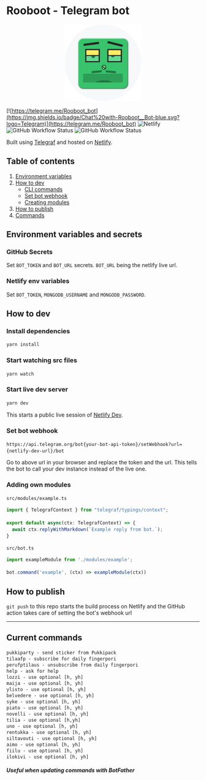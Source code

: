 # Rooboot - Telegram bot

[<p align="center"><img width="200" src="./docs/images/logo.png"></p>](./docs/images/logo.png)

[![https://telegram.me/Rooboot_bot](https://img.shields.io/badge/Chat%20with-Rooboot__Bot-blue.svg?logo=Telegram)](https://telegram.me/Rooboot_bot)
![Netlify](https://img.shields.io/netlify/cecd4c8e-d256-43a5-97e9-9d225157ef34?label=build&logo=Netlify)
![GitHub Workflow Status](https://img.shields.io/github/workflow/status/matias-kovero/rooboot-bot/Set%20Webhook?label=Set%20Webhook&logo=Github)
![GitHub Workflow Status](https://img.shields.io/github/workflow/status/matias-kovero/rooboot-bot/Daily%20comic?label=Daily%20Comic&logo=Github)

Built using [Telegraf](https://telegraf.js.org/) and hosted on [Netlify](https://www.netlify.com/).

## Table of contents
1. [Environment variables](#Environment-variables-and-secrets)
2. [How to dev](#How-to-dev)
    - [CLI commands](#Install-dependencies)
    - [Set bot webhook](#Set-bot-webhook)
    - [Creating modules](#Adding-own-modules)
3. [How to publish](#How-to-publish)
4. [Commands](#Current-commands)

## Environment variables and secrets

### GitHub Secrets

Set `BOT_TOKEN` and `BOT_URL` secrets. `BOT_URL` being the netlify live url.

### Netlify env variables

Set `BOT_TOKEN`, `MONGODB_USERNAME` and `MONGODB_PASSWORD`.

## How to dev

### Install dependencies

```bash
yarn install
```

### Start watching src files
```bash
yarn watch
```

### Start live dev server

```bash
yarn dev
```

This starts a public live session of [Netlify Dev](https://github.com/netlify/cli/blob/master/docs/netlify-dev.md).

### Set bot webhook

`https://api.telegram.org/bot{your-bot-api-token}/setWebhook?url={netlify-dev-url}/bot`

Go to above url in your browser and replace the token and the url. This tells the bot to call your dev instance instead of the live one.

### Adding own modules

`src/modules/example.ts`
```ts
import { TelegrafContext } from "telegraf/typings/context";

export default async(ctx: TelegrafContext) => {
  await ctx.replyWithMarkdown(`Example reply from bot.`);
}
```

`src/bot.ts`
```ts
import exampleModule from './modules/example';

bot.command('example', (ctx) => exampleModule(ctx))
```

## How to publish
`git push` to this repo starts the build process on Netlify and the GitHub action takes care of setting the bot's webhook url
___

## Current commands
```
pukkiparty - send sticker from Pukkipack
tilaafp - subscribe for daily fingerpori
perufptilaus - unsubscribe from daily fingerpori
help - ask for help
lozzi - use optional [h, yh] 
maija - use optional [h, yh]
ylisto - use optional [h, yh]
belvedere - use optional [h, yh]
syke - use optional [h, yh]
piato - use optional [h, yh]
novelli - use optional [h, yh]
tilia - use optional [h,yh]
uno - use optional [h, yh]
rentukka - use optional [h, yh]
siltavouti - use optional [h, yh]
aimo - use optional [h, yh]
fiilu - use optional [h, yh]
ilokivi - use optional [h, yh]
```
##### Useful when updating commands with BotFather
